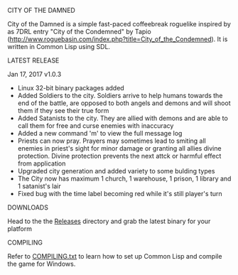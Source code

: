 CITY OF THE DAMNED

City of the Damned is a simple fast-paced coffeebreak roguelike inspired by as 7DRL entry "City of the Condemned" by Tapio (http://www.roguebasin.com/index.php?title=City_of_the_Condemned). 
It is written in Common Lisp using SDL.

LATEST RELEASE

Jan 17, 2017 v1.0.3

- Linux 32-bit binary packages added
- Added Soldiers to the city. Soldiers arrive to help humans towards the end of the battle, are opposed to both angels and demons and will shoot them if they see their true form
- Added Satanists to the city. They are allied with demons and are able to call them for free and curse enemies with inaccuracy
- Added a new command 'm' to view the full message log
- Priests can now pray. Prayers may sometimes lead to smiting all enemies in priest's sight for minor damage or granting all allies divine protection. Divine protection prevents the next attck or harmful effect from application
- Upgraded city generation and added variety to some bulding types
- The City now has maximum 1 church, 1 warehouse, 1 prison, 1 library and 1 satanist's lair
- Fixed bug with the time label becoming red while it's still player's turn

DOWNLOADS

Head to the the [Releases](https://github.com/gwathlobal/CotD/releases) directory and grab the latest binary for your platform

COMPILING

Refer to [COMPILING.txt](https://github.com/gwathlobal/CotD/blob/master/COMPILING.txt) to learn how to set up Common Lisp and compile the game for Windows.